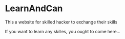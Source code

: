 # LearnAndCan
This a website for skilled hacker to exchange their skills

If you want to learn any skilles, you ought to come here...
